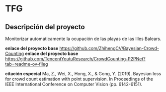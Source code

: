 # TFG

## Descripción del proyecto
Monitorizar automáticamente la ocupación de las playas de las Illes Balears.

**enlace del proyecto base** https://github.com/ZhihengCV/Bayesian-Crowd-Counting
**enlace del proyecto base** https://github.com/TencentYoutuResearch/CrowdCounting-P2PNet?tab=readme-ov-fileg


**citación especial** Ma, Z., Wei, X., Hong, X., & Gong, Y. (2019). Bayesian loss for crowd count estimation with point supervision. In Proceedings of the IEEE International Conference on Computer Vision (pp. 6142-6151).


